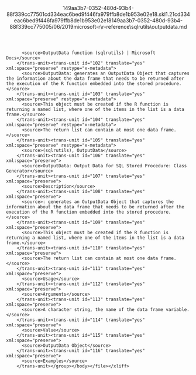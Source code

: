 <?xml version="1.0"?><xliff version="1.2" xmlns="urn:oasis:names:tc:xliff:document:1.2" xmlns:xsi="http://www.w3.org/2001/XMLSchema-instance" xsi:schemaLocation="urn:oasis:names:tc:xliff:document:1.2 xliff-core-1.2-transitional.xsd"><file datatype="xml" original="outputdata.md" source-language="en-US" target-language="en-US"><header><tool tool-id="mdxliff" tool-name="mdxliff" tool-version="1.0-1931010" tool-company="Microsoft" /><xliffext:skl_file_name xmlns:xliffext="urn:microsoft:content:schema:xliffextensions">149aa3b7-0352-480d-93b4-88f339cc77501cd334eac6bed9f446fa979ffb8de1b953e02e18.skl</xliffext:skl_file_name><xliffext:version xmlns:xliffext="urn:microsoft:content:schema:xliffextensions">1.2</xliffext:version><xliffext:ms.openlocfilehash xmlns:xliffext="urn:microsoft:content:schema:xliffextensions">1cd334eac6bed9f446fa979ffb8de1b953e02e18</xliffext:ms.openlocfilehash><xliffext:ms.sourcegitcommit xmlns:xliffext="urn:microsoft:content:schema:xliffextensions">149aa3b7-0352-480d-93b4-88f339cc7750</xliffext:ms.sourcegitcommit><xliffext:ms.lasthandoff xmlns:xliffext="urn:microsoft:content:schema:xliffextensions">05/06/2019</xliffext:ms.lasthandoff><xliffext:ms.openlocfilepath xmlns:xliffext="urn:microsoft:content:schema:xliffextensions">microsoft-r\r-reference\sqlrutils\outputdata.md</xliffext:ms.openlocfilepath></header><body><group id="content" extype="content"><trans-unit id="101" translate="yes" xml:space="preserve" restype="x-metadata">
          <source>OutputData function (sqlrutils) | Microsoft Docs</source>
        </trans-unit><trans-unit id="102" translate="yes" xml:space="preserve" restype="x-metadata">
          <source>OutputData: generates an OutputData Object that captures the information about the data frame that needs to be returned after the execution of the R function embedded into the stored procedure.</source>
        </trans-unit><trans-unit id="103" translate="yes" xml:space="preserve" restype="x-metadata">
          <source>This object must be created if the R function is returning a named list, where one of the items in the list is a data frame.</source>
        </trans-unit><trans-unit id="104" translate="yes" xml:space="preserve" restype="x-metadata">
          <source>The return list can contain at most one data frame.</source>
        </trans-unit><trans-unit id="105" translate="yes" xml:space="preserve" restype="x-metadata">
          <source>(sqlrutils), OutputData</source>
        </trans-unit><trans-unit id="106" translate="yes" xml:space="preserve">
          <source>OutputData: Output Data for SQL Stored Procedure: Class Generator</source>
        </trans-unit><trans-unit id="107" translate="yes" xml:space="preserve">
          <source>Description</source>
        </trans-unit><trans-unit id="108" translate="yes" xml:space="preserve">
          <source>: generates an OutputData Object that captures the information about the data frame that needs to be returned after the execution of the R function embedded into the stored procedure.</source>
        </trans-unit><trans-unit id="109" translate="yes" xml:space="preserve">
          <source>This object must be created if the R function is returning a named list, where one of the items in the list is a data frame.</source>
        </trans-unit><trans-unit id="110" translate="yes" xml:space="preserve">
          <source>The return list can contain at most one data frame.</source>
        </trans-unit><trans-unit id="111" translate="yes" xml:space="preserve">
          <source>Usage</source>
        </trans-unit><trans-unit id="112" translate="yes" xml:space="preserve">
          <source>Arguments</source>
        </trans-unit><trans-unit id="113" translate="yes" xml:space="preserve">
          <source>A character string, the name of the data frame variable.</source>
        </trans-unit><trans-unit id="114" translate="yes" xml:space="preserve">
          <source>Value</source>
        </trans-unit><trans-unit id="115" translate="yes" xml:space="preserve">
          <source>OutputData Object</source>
        </trans-unit><trans-unit id="116" translate="yes" xml:space="preserve">
          <source>Examples</source>
        </trans-unit></group></body></file></xliff>